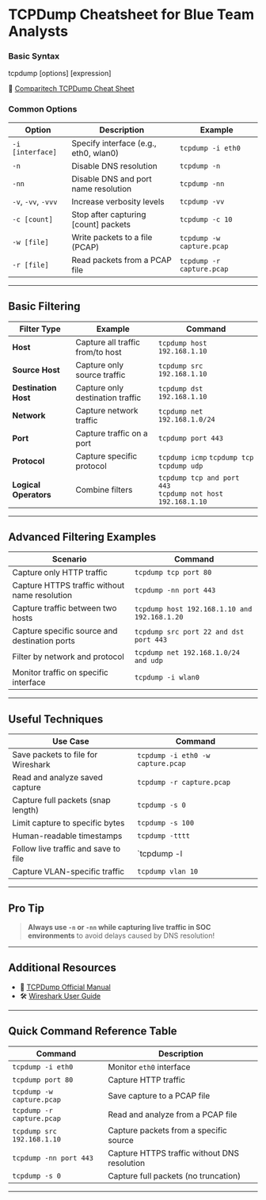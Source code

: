 # TCPDump Cheatsheet for Blue Team Analysts

### Basic Syntax

tcpdump [options] [expression]


🔗 [Comparitech TCPDump Cheat Sheet](https://www.comparitech.com/net-admin/tcpdump-cheat-sheet/)


### Common Options

| Option                  | Description                                 | Example                          |
|--------------------------|---------------------------------------------|----------------------------------|
| `-i [interface]`         | Specify interface (e.g., eth0, wlan0)        | `tcpdump -i eth0`                |
| `-n`                     | Disable DNS resolution                      | `tcpdump -n`                     |
| `-nn`                    | Disable DNS and port name resolution        | `tcpdump -nn`                    |
| `-v`, `-vv`, `-vvv`       | Increase verbosity levels                   | `tcpdump -vv`                    |
| `-c [count]`             | Stop after capturing [count] packets         | `tcpdump -c 10`                  |
| `-w [file]`              | Write packets to a file (PCAP)               | `tcpdump -w capture.pcap`        |
| `-r [file]`              | Read packets from a PCAP file                | `tcpdump -r capture.pcap`        |

---

## Basic Filtering

| Filter Type             | Example                         | Command                                 |
|--------------------------|---------------------------------|-----------------------------------------|
| **Host**                 | Capture all traffic from/to host| `tcpdump host 192.168.1.10`             |
| **Source Host**          | Capture only source traffic     | `tcpdump src 192.168.1.10`              |
| **Destination Host**     | Capture only destination traffic| `tcpdump dst 192.168.1.10`              |
| **Network**              | Capture network traffic         | `tcpdump net 192.168.1.0/24`            |
| **Port**                 | Capture traffic on a port       | `tcpdump port 443`                      |
| **Protocol**             | Capture specific protocol       | `tcpdump icmp` `tcpdump tcp` `tcpdump udp` |
| **Logical Operators**    | Combine filters                 | `tcpdump tcp and port 443`<br>`tcpdump not host 192.168.1.10` |

---

## Advanced Filtering Examples

| Scenario                                  | Command                                         |
|-------------------------------------------|-------------------------------------------------|
| Capture only HTTP traffic                 | `tcpdump tcp port 80`                           |
| Capture HTTPS traffic without name resolution | `tcpdump -nn port 443`                        |
| Capture traffic between two hosts         | `tcpdump host 192.168.1.10 and 192.168.1.20`    |
| Capture specific source and destination ports | `tcpdump src port 22 and dst port 443`         |
| Filter by network and protocol            | `tcpdump net 192.168.1.0/24 and udp`            |
| Monitor traffic on specific interface     | `tcpdump -i wlan0`                              |

---

## Useful Techniques

| Use Case                                 | Command                                         |
|-------------------------------------------|-------------------------------------------------|
| Save packets to file for Wireshark        | `tcpdump -i eth0 -w capture.pcap`               |
| Read and analyze saved capture            | `tcpdump -r capture.pcap`                       |
| Capture full packets (snap length)        | `tcpdump -s 0`                                  |
| Limit capture to specific bytes           | `tcpdump -s 100`                                |
| Human-readable timestamps                 | `tcpdump -tttt`                                 |
| Follow live traffic and save to file      | `tcpdump -l | tee output.txt`                   |
| Capture VLAN-specific traffic             | `tcpdump vlan 10`                               |

---

## Pro Tip

> **Always use `-n` or `-nn` while capturing live traffic in SOC environments** to avoid delays caused by DNS resolution!

---

## Additional Resources
- 📖 [TCPDump Official Manual](https://www.tcpdump.org/manpages/tcpdump.1.html)
- 🛠️ [Wireshark User Guide](https://www.wireshark.org/docs/wsug_html_chunked/)

---

## Quick Command Reference Table

| Command                             | Description                         |
|-------------------------------------|-------------------------------------|
| `tcpdump -i eth0`                   | Monitor `eth0` interface            |
| `tcpdump port 80`                   | Capture HTTP traffic                |
| `tcpdump -w capture.pcap`           | Save capture to a PCAP file         |
| `tcpdump -r capture.pcap`           | Read and analyze from a PCAP file   |
| `tcpdump src 192.168.1.10`          | Capture packets from a specific source |
| `tcpdump -nn port 443`              | Capture HTTPS traffic without DNS resolution |
| `tcpdump -s 0`                      | Capture full packets (no truncation) |

---